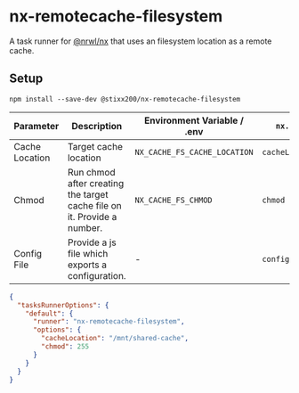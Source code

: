 # nx-remotecache-filesystem

A task runner for [@nrwl/nx](https://nx.dev/) that uses an filesystem location as a remote cache.

## Setup

```
npm install --save-dev @stixx200/nx-remotecache-filesystem
```

| Parameter      | Description                                                             | Environment Variable / .env  | `nx.json`       |
|----------------|-------------------------------------------------------------------------|------------------------------|-----------------|
| Cache Location | Target cache location                                                   | `NX_CACHE_FS_CACHE_LOCATION` | `cacheLocation` |
| Chmod          | Run chmod after creating the target cache file on it. Provide a number. | `NX_CACHE_FS_CHMOD`          | `chmod`         |
| Config File    | Provide a js file which exports a configuration.                        | -                            | `configFile`    |

```json
{
  "tasksRunnerOptions": {
    "default": {
      "runner": "nx-remotecache-filesystem",
      "options": {
        "cacheLocation": "/mnt/shared-cache",
        "chmod": 255
      }
    }
  }
}
```
